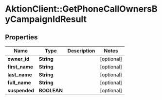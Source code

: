 # AktionClient::GetPhoneCallOwnersByCampaignIdResult

## Properties
Name | Type | Description | Notes
------------ | ------------- | ------------- | -------------
**owner_id** | **String** |  | [optional] 
**first_name** | **String** |  | [optional] 
**last_name** | **String** |  | [optional] 
**full_name** | **String** |  | [optional] 
**suspended** | **BOOLEAN** |  | [optional] 


